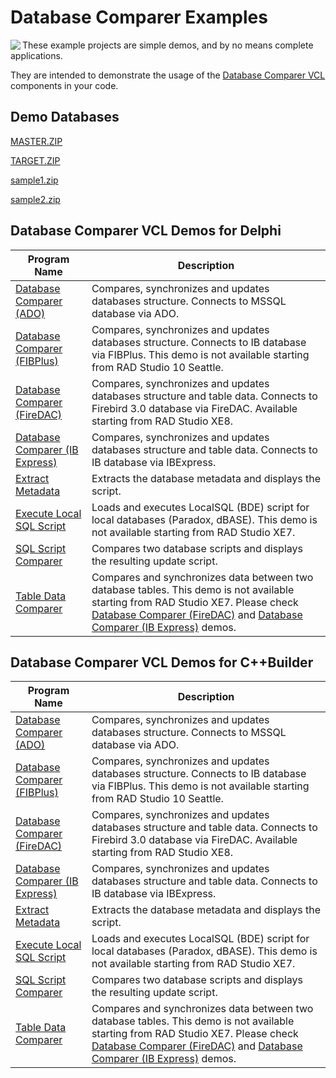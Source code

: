 # Database Comparer Examples

<img align="left" src="https://www.clevercomponents.com/images/dbc70-splash.jpg"/>

These example projects are simple demos, and by no means complete applications.

They are intended to demonstrate the usage of the [Database Comparer VCL](https://www.clevercomponents.com/products/dbcvcl/) components in your code.

## Demo Databases

[MASTER.ZIP](./SampleDB/MASTER.ZIP)

[TARGET.ZIP](./SampleDB/TARGET.ZIP)

[sample1.zip](./SampleDB/sample1.zip)

[sample2.zip](./SampleDB/sample2.zip)

## Database Comparer VCL Demos for Delphi

| Program Name | Description |
|---|---|
|[Database Comparer (ADO)](./Delphi/DBComparerDemoADO)|Compares, synchronizes and updates databases structure. Connects to MSSQL database via ADO.|
|[Database Comparer (FIBPlus)](./Delphi/DBComparerDemoFIB)|Compares, synchronizes and updates databases structure. Connects to IB database via FIBPlus. This demo is not available starting from RAD Studio 10 Seattle.|
|[Database Comparer (FireDAC)](./Delphi/DBComparerDemoFireDAC)|Compares, synchronizes and updates databases structure and table data. Connects to Firebird 3.0 database via FireDAC. Available starting from RAD Studio XE8.|
|[Database Comparer (IB Express)](./Delphi/DBComparerDemoIBX)|Compares, synchronizes and updates databases structure and table data. Connects to IB database via IBExpress.|
|[Extract Metadata](./Delphi/ExtractMetadata)|Extracts the database metadata and displays the script.|
|[Execute Local SQL Script](./Delphi/LocalSQLScript)|Loads and executes LocalSQL (BDE) script for local databases (Paradox, dBASE). This demo is not available starting from RAD Studio XE7.|
|[SQL Script Comparer](./Delphi/ScriptComparer)|Compares two database scripts and displays the resulting update script.|
|[Table Data Comparer](./Delphi/TableDataComparer)|Compares and synchronizes data between two database tables. This demo is not available starting from RAD Studio XE7. Please check [Database Comparer (FireDAC)](./Delphi/DBComparerDemoFireDAC) and [Database Comparer (IB Express)](./Delphi/DBComparerDemoIBX) demos.|

## Database Comparer VCL Demos for C++Builder

| Program Name | Description |
|---|---|
|[Database Comparer (ADO)](./CBuilder/DBComparerDemoADO)|Compares, synchronizes and updates databases structure. Connects to MSSQL database via ADO.|
|[Database Comparer (FIBPlus)](./CBuilder/DBComparerDemoFIB)|Compares, synchronizes and updates databases structure. Connects to IB database via FIBPlus. This demo is not available starting from RAD Studio 10 Seattle.|
|[Database Comparer (FireDAC)](./CBuilder/DBComparerDemoFireDAC)|Compares, synchronizes and updates databases structure and table data. Connects to Firebird 3.0 database via FireDAC. Available starting from RAD Studio XE8.|
|[Database Comparer (IB Express)](./CBuilder/DBComparerDemoIBX)|Compares, synchronizes and updates databases structure and table data. Connects to IB database via IBExpress.|
|[Extract Metadata](./CBuilder/ExtractMetadata)|Extracts the database metadata and displays the script.|
|[Execute Local SQL Script](./CBuilder/LocalSQLScript)|Loads and executes LocalSQL (BDE) script for local databases (Paradox, dBASE). This demo is not available starting from RAD Studio XE7.|
|[SQL Script Comparer](./CBuilder/ScriptComparer)|Compares two database scripts and displays the resulting update script.|
|[Table Data Comparer](./CBuilder/TableDataComparer)|Compares and synchronizes data between two database tables. This demo is not available starting from RAD Studio XE7. Please check [Database Comparer (FireDAC)](./CBuilder/DBComparerDemoFireDAC) and [Database Comparer (IB Express)](./CBuilder/DBComparerDemoIBX) demos.|

